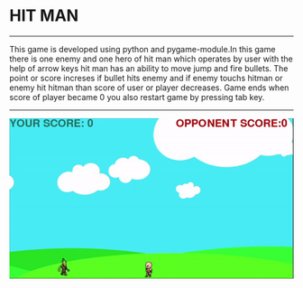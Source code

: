# HIT MAN

----

This game is developed using python and pygame-module.In this game there is one enemy and one hero of hit man which operates by user with the help of arrow keys hit man has an ability to move jump and fire bullets. The point or score increses if bullet hits enemy and if enemy touchs hitman or enemy  hit hitman than score of user or player decreases. Game ends when score of player became 0 you also restart game by pressing tab key.

----

<p align="center">
  <img src="hitman_hover.gif"> 
</p>
